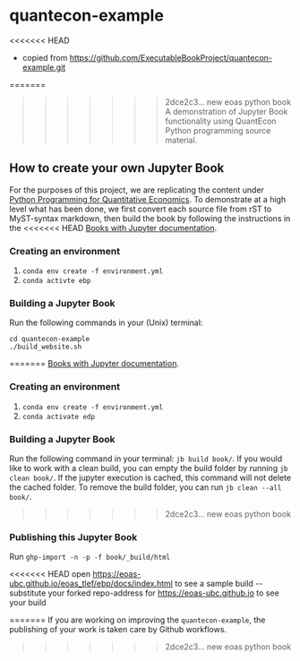 # quantecon-example

<<<<<<< HEAD
- copied from https://github.com/ExecutableBookProject/quantecon-example.git

=======
>>>>>>> 2dce2c3... new eoas python book
A demonstration of Jupyter Book functionality using QuantEcon Python
programming source material.

## How to create your own Jupyter Book

For the purposes of this project, we are replicating the content under [Python
Programming for Quantitative Economics](https://python-programming.quantecon.org). To demonstrate at a high
level what has been done, we first convert each source file from rST to
MyST-syntax markdown, then build the book by following the instructions in the
<<<<<<< HEAD
[Books with Jupyter documentation](https://beta.jupyterbook.org/intro.html). 


### Creating an environment

1. `conda env create -f environment.yml`
2.  `conda activte ebp`

### Building a Jupyter Book

Run the following commands in your (Unix) terminal: 

```
cd quantecon-example
./build_website.sh
```
=======
[Books with Jupyter documentation](https://beta.jupyterbook.org/intro.html).

### Creating an environment


1. `conda env create -f environment.yml`
2.  `conda activate edp`


### Building a Jupyter Book

Run the following command in your terminal: `jb build book/`.
If you would like to work with a clean build, you can empty the build folder by running `jb clean book/`. If the jupyter execution is cached, this command will not delete the cached folder. To remove the build folder, you can run `jb clean --all book/`.
>>>>>>> 2dce2c3... new eoas python book

### Publishing this Jupyter Book

Run `ghp-import -n -p -f book/_build/html`

<<<<<<< HEAD
open https://eoas-ubc.github.io/eoas_tlef/ebp/docs/index.html
to see a sample build -- substitute your forked repo-address for
https://eoas-ubc.github.io  to see your build

=======
If you are working on improving the `quantecon-example`, the publishing of your work is taken care by Github workflows.
>>>>>>> 2dce2c3... new eoas python book
